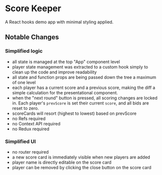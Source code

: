 # Score Keeper

A React hooks demo app with minimal styling applied.

## Notable Changes

### Simplified logic

- all state is managed at the top "App" component level
- player state management was extracted to a custom hook simply to clean up the code and improve readability
- all state and function props are being passed down the tree a maximum of one level
- each player has a current score and a previous score, making the diff a simple calculation for the presentational component.
- when the "next round" button is pressed, all scoring changes are locked in. Each player's `prevScore` is set their current `score`, and all bids are reset to zero.
- scoreCards will resort (highest to lowest) based on prevScore
- no Refs required
- no Context API required
- no Redux required

### Simplified UI

- no router required
- a new score card is immediately visible when new players are added
- player name is directly editable on the score card
- player can be removed by clicking the close button on the score card

